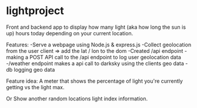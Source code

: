 # lightproject
Front and backend app to display how many light (aka how long the sun is up) hours today depending on your current location. 



Features:
-Serve a webpage using Node.js & express.js
-Collect geolocation from the user client => add the lat / lon to the dom
-Created /api endpoint
-making a POST API call to the /api endpoint to log user geolocation data
-/weather endpoint makes a api call to darksky using the clients geo data
-db logging geo data





Feature idea: A meter that shows the percentage of light you're currently getting vs the light max. 

Or Show another random locations light index information. 
